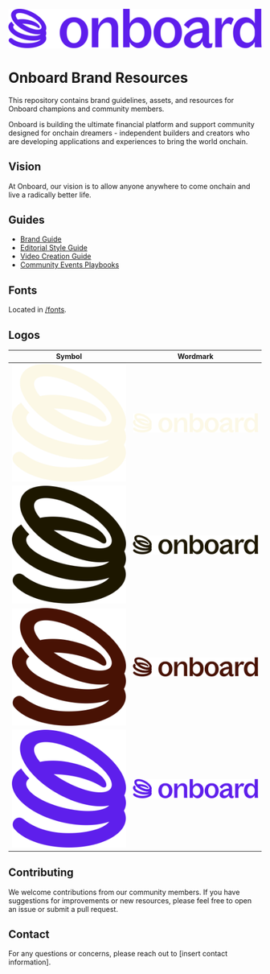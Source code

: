 ![Onboard Logo](champion-resources/brand-assets/logos/wordmark/Onboard%20Logo%20Lockup%20Onboard%20Purple.svg)

# Onboard Brand Resources

This repository contains brand guidelines, assets, and resources for Onboard champions and community members.

Onboard is building the ultimate financial platform and support community designed for onchain dreamers - independent builders and creators who are developing applications and experiences to bring the world onchain.

## Vision

At Onboard, our vision is to allow anyone anywhere to come onchain and live a radically better life.

## Guides

- [Brand Guide](champion-resources/brand-guidelines/brand-guidelines.pdf)
- [Editorial Style Guide](champion-resources/brand-guidelines/editorial-style-guide.md)
- [Video Creation Guide](champion-resources/content-creation-guidelines/video-creation-guide.md)
- [Community Events Playbooks](champion-resources/community-events-playbooks)

## Fonts

Located in [/fonts](champion-resources/brand-assets/fonts).

## Logos

| Symbol | Wordmark |
|--------|----------|
| ![Symbol White](champion-resources/brand-assets/logos/symbol/Onboard%20Logomark%20Steam%20White.svg) | ![Wordmark White](champion-resources/brand-assets/logos/wordmark/Onboard%20Logo%20Lockup%20Steam%20White.svg) |
| ![Symbol Black](champion-resources/brand-assets/logos/symbol/Onboard%20Logomark%20Carriage%20Black.svg) | ![Wordmark Black](champion-resources/brand-assets/logos/wordmark/Onboard%20Logo%20Lockup%20Carriage%20Black.svg) |
| ![Symbol Brown](champion-resources/brand-assets/logos/symbol/Onboard%20Logomark%20Floor%20Brown.svg) | ![Wordmark Brown](champion-resources/brand-assets/logos/wordmark/Onboard%20Logo%20Lockup%20Floor%20Brown.svg) |
| ![Symbol Purple](champion-resources/brand-assets/logos/symbol/Onboard%20Logo%20Mark%20Onboard%20Purple.svg) | ![Wordmark Purple](champion-resources/brand-assets/logos/wordmark/Onboard%20Logo%20Lockup%20Onboard%20Purple.svg) |

## Contributing

We welcome contributions from our community members. If you have suggestions for improvements or new resources, please feel free to open an issue or submit a pull request.

## Contact

For any questions or concerns, please reach out to [insert contact information].